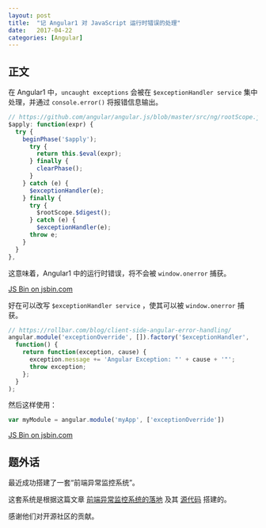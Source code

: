 ```yaml
---
layout: post
title:  "记 Angular1 对 JavaScript 运行时错误的处理"
date:   2017-04-22
categories: [Angular]
---
```


## 正文

在 Angular1 中，`uncaught exceptions` 会被在 `$exceptionHandler service` 集中处理，并通过 `console.error()` 将报错信息输出。

```js
// https://github.com/angular/angular.js/blob/master/src/ng/rootScope.js
$apply: function(expr) {
  try {
    beginPhase('$apply');
      try {
        return this.$eval(expr);
      } finally {
        clearPhase();
      }
    } catch (e) {
      $exceptionHandler(e);
    } finally {
      try {
        $rootScope.$digest();
      } catch (e) {
        $exceptionHandler(e);
      throw e;
    }
  }
},
```

这意味着，Angular1 中的运行时错误，将不会被 `window.onerror` 捕获。

<a class="jsbin-embed" href="https://jsbin.com/xulofuc/embed?html,console,output">JS Bin on jsbin.com</a><script src="//static.jsbin.com/js/embed.min.js?3.41.10"></script>

好在可以改写 `$exceptionHandler service` ，使其可以被 `window.onerror` 捕获。

```js
// https://rollbar.com/blog/client-side-angular-error-handling/
angular.module('exceptionOverride', []).factory('$exceptionHandler',
  function() {
    return function(exception, cause) {
      exception.message += 'Angular Exception: "' + cause + '"';
      throw exception;
    };
  }
);
```

然后这样使用：

```js
var myModule = angular.module('myApp', ['exceptionOverride'])
```

<a class="jsbin-embed" href="https://jsbin.com/kirodox/embed?html,console,output">JS Bin on jsbin.com</a><script src="//static.jsbin.com/js/embed.min.js?3.41.10"></script>

## 题外话

最近成功搭建了一套“前端异常监控系统”。

这套系统是根据这篇文章 [前端异常监控系统的落地](https://zhuanlan.zhihu.com/p/26085642) 
及其 [源代码](https://github.com/gomeplusFED/GER) 搭建的。
 
感谢他们对开源社区的贡献。

